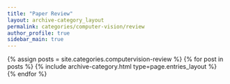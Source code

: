 ```yaml
---
title: "Paper Review"
layout: archive-category_layout
permalink: categories/computer-vision/review
author_profile: true
sidebar_main: true
---
```



{% assign posts = site.categories.computervision-review %}
{% for post in posts %} {% include archive-category.html type=page.entries_layout %} {% endfor %}